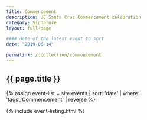 ```yaml
---
title: Commencement
description: UC Santa Cruz Commencement celebration
category: Signature
layout: full-page

#### date of the latest event to sort
date: "2019-06-14"

permalink: /:collection/commencement
---
```


<section id="main-content">
<div class="grid-container large">
<section class="heading">
<h2 class="underline">{{ page.title }}</h2>
</section>

<div class="events-card-list fade-out-siblings">
{% assign event-list = site.events | sort: 'date' | where: 'tags','Commencement' | reverse %}

{% include event-listing.html %}
